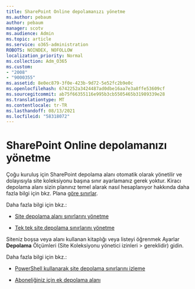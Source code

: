 ```yaml
---
title: SharePoint Online depolamanızı yönetme
ms.author: pebaum
author: pebaum
manager: scotv
ms.audience: Admin
ms.topic: article
ms.service: o365-administration
ROBOTS: NOINDEX, NOFOLLOW
localization_priority: Normal
ms.collection: Adm_O365
ms.custom:
- "2008"
- "9000355"
ms.assetid: 8e0ec879-3f0e-423b-9d72-5e52fc2b9e0c
ms.openlocfilehash: 6742252a3424487ad0dbe16aa7e3a8ffe53609cf
ms.sourcegitcommit: ab75f66355116e995b3cb5505465b31989339e28
ms.translationtype: MT
ms.contentlocale: tr-TR
ms.lasthandoff: 08/13/2021
ms.locfileid: "58318072"
---
```

# <a name="manage-your-sharepoint-online-storage"></a>SharePoint Online depolamanızı yönetme

Çoğu kuruluş için SharePoint depolama alanı otomatik olarak yönetilir ve dolayısıyla site koleksiyonu başına sınır ayarlamanız gerek yoktur. Kiracı depolama alanı sizin planınız temel alarak nasıl hesaplanıyor hakkında daha fazla bilgi için bkz. Plana [göre sınırlar](https://docs.microsoft.com/office365/servicedescriptions/sharepoint-online-service-description/sharepoint-online-limits?redirectedfrom=MSDN#limits-by-plan).

Daha fazla bilgi için bkz.:

- [Site depolama alanı sınırlarını yönetme](https://docs.microsoft.com/sharepoint/manage-site-collection-storage-limits)

- [Tek tek site depolama sınırlarını yönetme](https://docs.microsoft.com/sharepoint/manage-site-collection-storage-limits#manage-individual-site-storage-limits)

Siteniz boşsa veya alanı kullanan kitaplığı veya listeyi öğrenmek Ayarlar **Depolama** Ölçümleri (Site Koleksiyonu yönetici izinleri  >   gereklidir) gidin.

Daha fazla bilgi için bkz.:

- [PowerShell kullanarak site depolama sınırlarını izleme](https://docs.microsoft.com/sharepoint/manage-site-collection-storage-limits#monitor-site-storage-limits-by-using-powershell)

- [Aboneliğiniz için ek depolama alanı](https://docs.microsoft.com/microsoft-365/commerce/add-storage-space) 
  